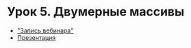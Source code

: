 # Урок 5. Двумерные массивы

* ["Запись вебинара"](https://gbcdn.mrgcdn.ru/uploads/record/318586/attachment/7581975f2d8d35cc0a6e8f40c8de38aa.mp4)
* [Презентация](./Презентация.%20Двумерные%20массивы.pdf)